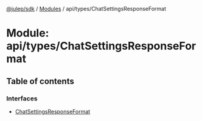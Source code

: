 [@julep/sdk](../README.md) / [Modules](../modules.md) / api/types/ChatSettingsResponseFormat

# Module: api/types/ChatSettingsResponseFormat

## Table of contents

### Interfaces

- [ChatSettingsResponseFormat](../interfaces/api_types_ChatSettingsResponseFormat.ChatSettingsResponseFormat.md)
